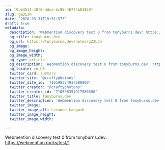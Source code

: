 ```yaml
---
id: f9bb4514-30f0-4dea-bc95-46774b81859f
slug: gZ3LJm
date: '2020-08-31T19:51:57Z'
draft: true
metadata:
  description: 'Webmention discovery test 0 from tonyburns.dev: https://webmention.rocks/test/1 '
  og_title: tonyburns.dev
  og_url: https://tonyburns.dev/notes/gZ3LJm
  og_image: 
  og_image_height: 
  og_image_width: 
  og_type: article
  og_description: 'Webmention discovery test 0 from tonyburns.dev: https://webmention.rocks/test/1 '
  og_locale: en_US
  twitter_card: summary
  twitter_site: "@craftyphotons"
  twitter_site_id: '710598354917580800'
  twitter_creator: "@craftyphotons"
  twitter_creator_id: '710598354917580800'
  twitter_title: tonyburns.dev
  twitter_description: 'Webmention discovery test 0 from tonyburns.dev: https://webmention.rocks/test/1 '
  twitter_image: 
  twitter_image_alt: Leeanne Langosh
  twitter_image_height: 
  twitter_image_width: 

---
```


Webmention discovery test 0 from tonyburns.dev: https://webmention.rocks/test/1
